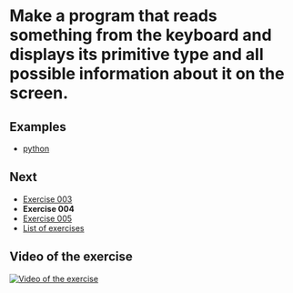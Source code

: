 # Make a program that reads something from the keyboard and displays its primitive type and all possible information about it on the screen.

## Examples

- [python](python)

## Next

- [Exercise 003](../003)
- **Exercise 004**
- [Exercise 005](../005)
- [List of exercises](../)

## Video of the exercise

[![Video of the exercise](https://img.youtube.com/vi/tHYxjJxtJko/maxresdefault.jpg)](https://youtu.be/tHYxjJxtJko)
